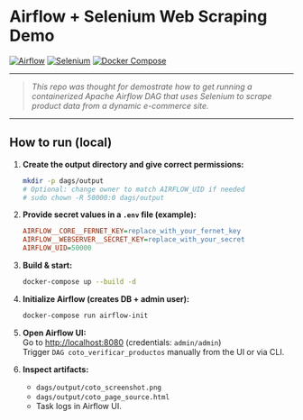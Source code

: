 # Airflow + Selenium Web Scraping Demo

[![Airflow](https://img.shields.io/badge/Airflow-2.8.1-blue)](https://airflow.apache.org/)
[![Selenium](https://img.shields.io/badge/Selenium-4.x-green)](https://www.selenium.dev/)
[![Docker Compose](https://img.shields.io/badge/Docker%20Compose-v3.9-orange)](https://docs.docker.com/compose/compose-file/compose-versioning/)

---

> *This repo was thought for demostrate how to get running a containerized Apache Airflow DAG that uses Selenium to scrape product data from a dynamic e-commerce site.*

---

## How to run (local)

1. **Create the output directory and give correct permissions:**
    ```bash
    mkdir -p dags/output
    # Optional: change owner to match AIRFLOW_UID if needed
    # sudo chown -R 50000:0 dags/output
    ```

2. **Provide secret values in a `.env` file (example):**
    ```ini
    AIRFLOW__CORE__FERNET_KEY=replace_with_your_fernet_key
    AIRFLOW__WEBSERVER__SECRET_KEY=replace_with_your_secret
    AIRFLOW_UID=50000
    ```

3. **Build & start:**
    ```bash
    docker-compose up --build -d
    ```

4. **Initialize Airflow (creates DB + admin user):**
    ```bash
    docker-compose run airflow-init
    ```

5. **Open Airflow UI:**  
   Go to [http://localhost:8080](http://localhost:8080) (credentials: `admin/admin`)  
   Trigger `DAG coto_verificar_productos` manually from the UI or via CLI.

6. **Inspect artifacts:**
    - `dags/output/coto_screenshot.png`
    - `dags/output/coto_page_source.html`
    - Task logs in Airflow UI.
